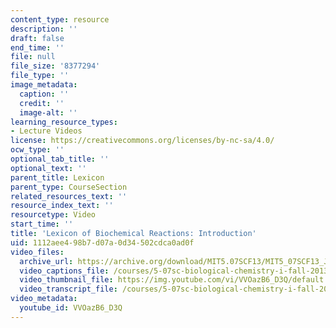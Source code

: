 ```yaml
---
content_type: resource
description: ''
draft: false
end_time: ''
file: null
file_size: '8377294'
file_type: ''
image_metadata:
  caption: ''
  credit: ''
  image-alt: ''
learning_resource_types:
- Lecture Videos
license: https://creativecommons.org/licenses/by-nc-sa/4.0/
ocw_type: ''
optional_tab_title: ''
optional_text: ''
parent_title: Lexicon
parent_type: CourseSection
related_resources_text: ''
resource_index_text: ''
resourcetype: Video
start_time: ''
title: 'Lexicon of Biochemical Reactions: Introduction'
uid: 1112aee4-98b7-d07a-0d34-502cdca0ad0f
video_files:
  archive_url: https://archive.org/download/MIT5.07SCF13/MIT5_07SCF13_JoAnne_Intro_300k.mp4
  video_captions_file: /courses/5-07sc-biological-chemistry-i-fall-2013/0fc916273d3655c9b33153e93acc6490_VVOazB6_D3Q.vtt
  video_thumbnail_file: https://img.youtube.com/vi/VVOazB6_D3Q/default.jpg
  video_transcript_file: /courses/5-07sc-biological-chemistry-i-fall-2013/777c68a7a2379666228ed34ef391955b_VVOazB6_D3Q.pdf
video_metadata:
  youtube_id: VVOazB6_D3Q
---
```

